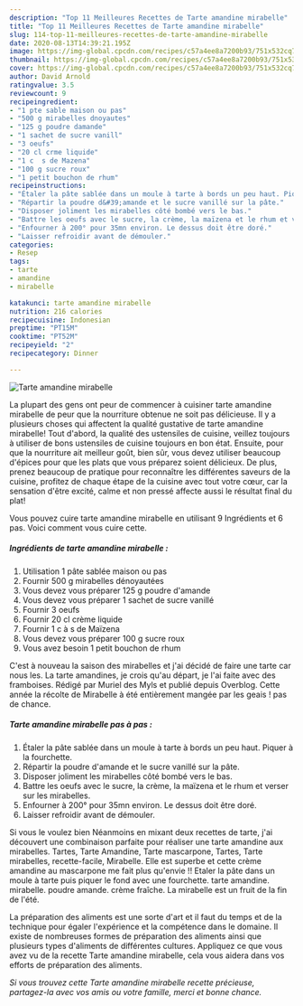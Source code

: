 ```yaml
---
description: "Top 11 Meilleures Recettes de Tarte amandine mirabelle"
title: "Top 11 Meilleures Recettes de Tarte amandine mirabelle"
slug: 114-top-11-meilleures-recettes-de-tarte-amandine-mirabelle
date: 2020-08-13T14:39:21.195Z
image: https://img-global.cpcdn.com/recipes/c57a4ee8a7200b93/751x532cq70/tarte-amandine-mirabelle-photo-principale-de-la-recette.jpg
thumbnail: https://img-global.cpcdn.com/recipes/c57a4ee8a7200b93/751x532cq70/tarte-amandine-mirabelle-photo-principale-de-la-recette.jpg
cover: https://img-global.cpcdn.com/recipes/c57a4ee8a7200b93/751x532cq70/tarte-amandine-mirabelle-photo-principale-de-la-recette.jpg
author: David Arnold
ratingvalue: 3.5
reviewcount: 9
recipeingredient:
- "1 pte sable maison ou pas"
- "500 g mirabelles dnoyautes"
- "125 g poudre damande"
- "1 sachet de sucre vanill"
- "3 oeufs"
- "20 cl crme liquide"
- "1 c  s de Mazena"
- "100 g sucre roux"
- "1 petit bouchon de rhum"
recipeinstructions:
- "Étaler la pâte sablée dans un moule à tarte à bords un peu haut. Piquer à la fourchette."
- "Répartir la poudre d&#39;amande et le sucre vanillé sur la pâte."
- "Disposer joliment les mirabelles côté bombé vers le bas."
- "Battre les oeufs avec le sucre, la crème, la maïzena et le rhum et verser sur les mirabelles."
- "Enfourner à 200° pour 35mn environ. Le dessus doit être doré."
- "Laisser refroidir avant de démouler."
categories:
- Resep
tags:
- tarte
- amandine
- mirabelle

katakunci: tarte amandine mirabelle 
nutrition: 216 calories
recipecuisine: Indonesian
preptime: "PT15M"
cooktime: "PT52M"
recipeyield: "2"
recipecategory: Dinner

---
```



![Tarte amandine mirabelle](https://img-global.cpcdn.com/recipes/c57a4ee8a7200b93/751x532cq70/tarte-amandine-mirabelle-photo-principale-de-la-recette.jpg)

La plupart des gens ont peur de commencer à cuisiner tarte amandine mirabelle de peur que la nourriture obtenue ne soit pas délicieuse. Il y a plusieurs choses qui affectent la qualité gustative de tarte amandine mirabelle! Tout d'abord, la qualité des ustensiles de cuisine, veillez toujours à utiliser de bons ustensiles de cuisine toujours en bon état. Ensuite, pour que la nourriture ait meilleur goût, bien sûr, vous devez utiliser beaucoup d'épices pour que les plats que vous préparez soient délicieux. De plus, prenez beaucoup de pratique pour reconnaître les différentes saveurs de la cuisine, profitez de chaque étape de la cuisine avec tout votre cœur, car la sensation d'être excité, calme et non pressé affecte aussi le résultat final du plat!

<!--inarticleads1-->

Vous pouvez cuire tarte amandine mirabelle en utilisant 9 Ingrédients et 6 pas. Voici comment vous cuire cette.

##### Ingrédients de tarte amandine mirabelle :

1. Utilisation 1 pâte sablée maison ou pas
1. Fournir 500 g mirabelles dénoyautées
1. Vous devez vous préparer 125 g poudre d&#39;amande
1. Vous devez vous préparer 1 sachet de sucre vanillé
1. Fournir 3 oeufs
1. Fournir 20 cl crème liquide
1. Fournir 1 c à s de Maïzena
1. Vous devez vous préparer 100 g sucre roux
1. Vous avez besoin 1 petit bouchon de rhum


C&#39;est à nouveau la saison des mirabelles et j&#39;ai décidé de faire une tarte car nous les. La tarte amandines, je crois qu&#39;au départ, je l&#39;ai faite avec des framboises. Rédigé par Muriel des Myls et publié depuis Overblog. Cette année la récolte de Mirabelle à été entièrement mangée par les geais ! pas de chance. 

<!--inarticleads2-->

##### Tarte amandine mirabelle pas à pas :

1. Étaler la pâte sablée dans un moule à tarte à bords un peu haut. Piquer à la fourchette.
1. Répartir la poudre d&#39;amande et le sucre vanillé sur la pâte.
1. Disposer joliment les mirabelles côté bombé vers le bas.
1. Battre les oeufs avec le sucre, la crème, la maïzena et le rhum et verser sur les mirabelles.
1. Enfourner à 200° pour 35mn environ. Le dessus doit être doré.
1. Laisser refroidir avant de démouler.


Si vous le voulez bien Néanmoins en mixant deux recettes de tarte, j&#39;ai découvert une combinaison parfaite pour réaliser une tarte amandine aux mirabelles. Tartes, Tarte Amandine, Tarte mascarpone, Tartes, Tarte mirabelles, recette-facile, Mirabelle. Elle est superbe et cette crème amandine au mascarpone me fait plus qu&#39;envie !! Etaler la pâte dans un moule à tarte puis piquer le fond avec une fourchette. tarte amandine. mirabelle. poudre amande. crème fraîche. La mirabelle est un fruit de la fin de l&#39;été. 

<!--inarticleads1-->

<p>
La préparation des aliments est une sorte d'art et il faut du temps et de la technique pour égaler l'expérience et la compétence dans le domaine. Il existe de nombreuses formes de préparation des aliments ainsi que plusieurs types d'aliments de différentes cultures. Appliquez ce que vous avez vu de la recette Tarte amandine mirabelle, cela vous aidera dans vos efforts de préparation des aliments.
</p>

<p>
<i>Si vous trouvez cette Tarte amandine mirabelle recette précieuse, partagez-la avec vos amis ou votre famille, merci et bonne chance.</i>
</p>
